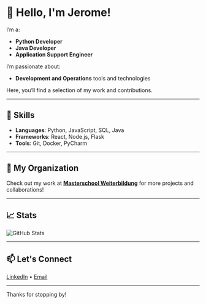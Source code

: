 # 👋 Hello, I'm Jerome!

I’m a:
- **Python Developer**
- **Java Developer**
- **Application Support Engineer**

I’m passionate about:
- **Development and Operations** tools and technologies

Here, you’ll find a selection of my work and contributions.

---

## 🚀 Skills

- **Languages**: Python, JavaScript, SQL, Java
- **Frameworks**: React, Node.js, Flask
- **Tools**: Git, Docker, PyCharm

---

## 📂 My Organization

Check out my work at [**Masterschool Weiterbildung**](https://github.com/masterschool-weiterbildung) for more projects and collaborations!

---

## 📈 Stats

![GitHub Stats](https://github-readme-stats.vercel.app/api?username=jdedios-de&show_icons=true&hide=issues&hide_border=true&theme=default)

---

## 📫 Let's Connect

[LinkedIn](https://www.linkedin.com/in/jeromededios/) • [Email](jeromededios.de.2023@gmail.com)

---

Thanks for stopping by!
